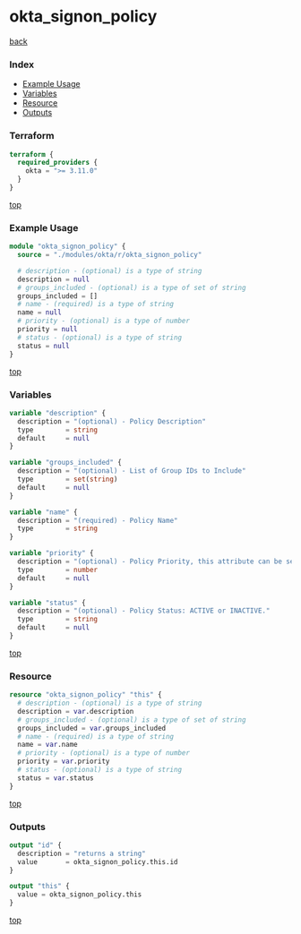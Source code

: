 # okta_signon_policy

[back](../okta.md)

### Index

- [Example Usage](#example-usage)
- [Variables](#variables)
- [Resource](#resource)
- [Outputs](#outputs)

### Terraform

```terraform
terraform {
  required_providers {
    okta = ">= 3.11.0"
  }
}
```

[top](#index)

### Example Usage

```terraform
module "okta_signon_policy" {
  source = "./modules/okta/r/okta_signon_policy"

  # description - (optional) is a type of string
  description = null
  # groups_included - (optional) is a type of set of string
  groups_included = []
  # name - (required) is a type of string
  name = null
  # priority - (optional) is a type of number
  priority = null
  # status - (optional) is a type of string
  status = null
}
```

[top](#index)

### Variables

```terraform
variable "description" {
  description = "(optional) - Policy Description"
  type        = string
  default     = null
}

variable "groups_included" {
  description = "(optional) - List of Group IDs to Include"
  type        = set(string)
  default     = null
}

variable "name" {
  description = "(required) - Policy Name"
  type        = string
}

variable "priority" {
  description = "(optional) - Policy Priority, this attribute can be set to a valid priority. To avoid endless diff situation we error if an invalid priority is provided. API defaults it to the last (lowest) if not there."
  type        = number
  default     = null
}

variable "status" {
  description = "(optional) - Policy Status: ACTIVE or INACTIVE."
  type        = string
  default     = null
}
```

[top](#index)

### Resource

```terraform
resource "okta_signon_policy" "this" {
  # description - (optional) is a type of string
  description = var.description
  # groups_included - (optional) is a type of set of string
  groups_included = var.groups_included
  # name - (required) is a type of string
  name = var.name
  # priority - (optional) is a type of number
  priority = var.priority
  # status - (optional) is a type of string
  status = var.status
}
```

[top](#index)

### Outputs

```terraform
output "id" {
  description = "returns a string"
  value       = okta_signon_policy.this.id
}

output "this" {
  value = okta_signon_policy.this
}
```

[top](#index)